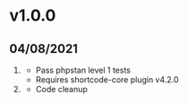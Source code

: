 # v1.0.0
## 04/08/2021

1. [](#new)
    * Pass phpstan level 1 tests
    * Requires shortcode-core plugin v4.2.0
1. [](#improved)
    * Code cleanup
